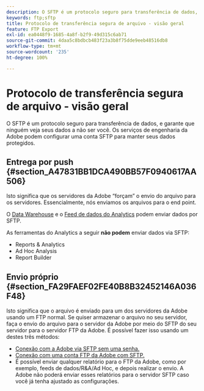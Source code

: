 ```yaml
---
description: O SFTP é um protocolo seguro para transferência de dados, e garante que ninguém veja seus dados a não ser você. Os serviços de engenharia da Adobe podem configurar uma conta SFTP para manter seus dados protegidos.
keywords: ftp;sftp
title: Protocolo de transferência segura de arquivo - visão geral
feature: FTP Export
exl-id: ea0448f9-1685-4a8f-b2f9-49d315c6ab71
source-git-commit: 4daa5c8bdbcb483f23a3b8f75dde9eeb48516db8
workflow-type: tm+mt
source-wordcount: '235'
ht-degree: 100%

---
```


# Protocolo de transferência segura de arquivo - visão geral

O SFTP é um protocolo seguro para transferência de dados, e garante que ninguém veja seus dados a não ser você. Os serviços de engenharia da Adobe podem configurar uma conta SFTP para manter seus dados protegidos.

## Entrega por push {#section_A47831BB1DCA490BB57F0940617AA506}

Isto significa que os servidores da Adobe “forçam” o envio do arquivo para os servidores. Essencialmente, nós enviamos os arquivos para o end point.

O [Data Warehouse](/help/export/ftp-and-sftp/c-sftp/ftp-sftp-dw.md) e o [Feed de dados do Analytics](https://experienceleague.adobe.com/docs/analytics/export/analytics-data-feed/data-feed-overview.html?lang=pt-BR) podem enviar dados por SFTP.

As ferramentas do Analytics a seguir **não podem** enviar dados via SFTP:

* Reports &amp; Analytics
* Ad Hoc Analysis
* Report Builder

## Envio próprio {#section_FA29FAEF02FE40B8B32452146A036F48}

Isto significa que o arquivo é enviado para um dos servidores da Adobe usando um FTP normal. Se quiser armazenar o arquivo no seu servidor, faça o envio do arquivo para o servidor da Adobe por meio do SFTP do seu servidor para o servidor FTP da Adobe. É possível fazer isso usando um destes três métodos:

* [Conexão com a Adobe via SFTP sem uma senha.](/help/export/ftp-and-sftp/c-sftp/ftp-sftp-cert-auth.md)
* [Conexão com uma conta FTP da Adobe com SFTP.](/help/export/ftp-and-sftp/c-sftp/ftp-sftp-connect.md)
* É possível enviar qualquer relatório para o FTP da Adobe, como por exemplo, feeds de dados/R&amp;A/Ad Hoc, e depois realizar o envio. A Adobe não poderá enviar esses relatórios para o servidor SFTP caso você já tenha ajustado as configurações.
